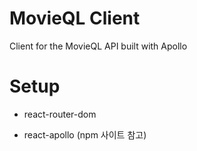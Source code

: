 # MovieQL Client

Client for the MovieQL API built with Apollo

# Setup

- react-router-dom

- react-apollo (npm 사이트 참고)